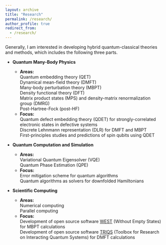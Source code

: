 ```yaml
---
layout: archive
title: "Research"
permalink: /research/
author_profile: true
redirect_from:
  - /research/
---
```


<!-- {% include base_path %}

[<span style="color:navy">[Download CV]</span>](http://sekwonlee.github.io/files/cv.pdf) -->

<!-- <h2> Research interest </h2>  -->
Generally, I am interested in developing hybrid quantum-classical theories and methods, which includes the following three parts.

* <b>Quantum Many-Body Physics</b>
  * <b>Areas:</b> <br>
    Quantum embedding theory (QET) <br>
    Dynamical mean-field theory (DMFT) <br>
    Many-body perturbation theory (MBPT) <br>
    Density functional theory (DFT) <br>
    Matrix product states (MPS) and density-matrix renormalization group (DMRG) <br>
    Post-Hartree-Fock (post-HF)
  * <b>Focus:</b> <br>
    Quantum defect embedding theory (QDET) for strongly-correlated electronic states in defective systems <br>
    Discrete Lehnmann representation (DLR) for DMFT and MBPT <br>
    First-principles studies and predictions of spin qubits using QDET
    
* <b>Quantum Computation and Simulation </b>
  * <b>Areas:</b> <br>
    Variational Quantum Eigensolver (VQE) <br>
    Quantum Phase Estimation (QPE) <br>
  * <b>Focus:</b> <br>
    Error mitigation scheme for quantum algorithms <br>
    Quantum algorithms as solvers for downfolded Hamiltonians
    
* <b>Scientific Computing</b>
  * <b>Areas:</b> <br>
    Numerical computing <br>
    Parallel computing
  * <b>Focus:</b> <br>
    Development of open source software [WEST](http://www.west-code.org) (Without Empty States) for MBPT calculations <br>
    Development of open source software [TRIQS](https://triqs.github.io/triqs/latest) (Toolbox for Research on Interacting Quantum Systems) for DMFT calculations
